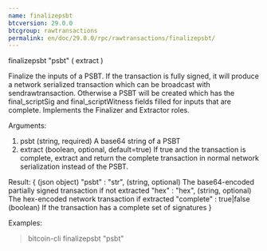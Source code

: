 ```yaml
---
name: finalizepsbt
btcversion: 29.0.0
btcgroup: rawtransactions
permalink: en/doc/29.0.0/rpc/rawtransactions/finalizepsbt/
---
```


finalizepsbt "psbt" ( extract )

Finalize the inputs of a PSBT. If the transaction is fully signed, it will produce a
network serialized transaction which can be broadcast with sendrawtransaction. Otherwise a PSBT will be
created which has the final_scriptSig and final_scriptWitness fields filled for inputs that are complete.
Implements the Finalizer and Extractor roles.

Arguments:
1. psbt       (string, required) A base64 string of a PSBT
2. extract    (boolean, optional, default=true) If true and the transaction is complete,
              extract and return the complete transaction in normal network serialization instead of the PSBT.

Result:
{                             (json object)
  "psbt" : "str",             (string, optional) The base64-encoded partially signed transaction if not extracted
  "hex" : "hex",              (string, optional) The hex-encoded network transaction if extracted
  "complete" : true|false     (boolean) If the transaction has a complete set of signatures
}

Examples:
> bitcoin-cli finalizepsbt "psbt"


